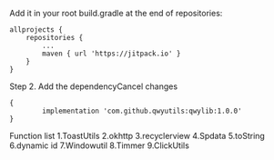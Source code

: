 Add it in your root build.gradle at the end of repositories:

	allprojects {
		repositories {
			...
			maven { url 'https://jitpack.io' }
		}
	}
Step 2. Add the dependencyCancel changes

	{
	        implementation 'com.github.qwyutils:qwylib:1.0.0'
	}
Function list
 1.ToastUtils
 2.okhttp
 3.recyclerview
 4.Spdata
 5.toString
 6.dynamic id
 7.Windowutil
 8.Timmer
 9.ClickUtils
